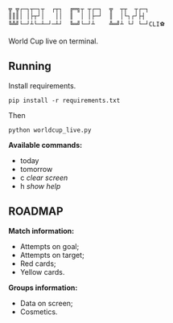     ╦ ╦┌─┐┬─┐┬  ┌┬┐  ╔═╗┬ ┬┌─┐  ╦  ┬┬  ┬┌─┐
    ║║║│ │├┬┘│   ││  ║  │ │├─┘  ║  │└┐┌┘├┤
    ╚╩╝└─┘┴└─┴─┘─┴┘  ╚═╝└─┘┴    ╩═╝┴ └┘ └─┘CLI⚽


World Cup live on terminal.

## Running

Install requirements.

`pip install -r requirements.txt`

Then

`python worldcup_live.py`

**Available commands:**

- today
- tomorrow
- c _clear screen_
- h _show help_

## ROADMAP

**Match information:**

- Attempts on goal;
- Attempts on target;
- Red cards;
- Yellow cards.

**Groups information:**

- Data on screen;
- Cosmetics.
